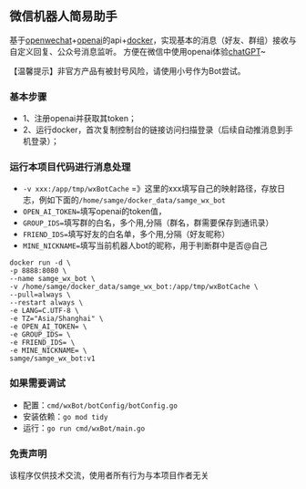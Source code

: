 ## 微信机器人简易助手
基于[openwechat](https://github.com/eatmoreapple/openwechat)+[openai](https://openai.com)的api+[docker](https://www.docker.com/)，实现基本的消息（好友、群组）接收与自定义回复、公众号消息监听。
方便在微信中使用openai体验[chatGPT](https://chat.openai.com/chat)~

【温馨提示】非官方产品有被封号风险，请使用小号作为Bot尝试。

### 基本步骤

- 1、注册openai并获取其token；
- 2、运行docker，首次复制控制台的链接访问扫描登录（后续自动推消息到手机登录）；

### 运行本项目代码进行消息处理
 - `-v xxx:/app/tmp/wxBotCache` =》这里的xxx填写自己的映射路径，存放日志，例如下面的`/home/samge/docker_data/samge_wx_bot`
 - `OPEN_AI_TOKEN=`填写openai的token值，
 - `GROUP_IDS=`填写群的白名，多个用,分隔（群名，群需要保存到通讯录）
 - `FRIEND_IDS=`填写好友的白名单，多个用,分隔（好友昵称）
 - `MINE_NICKNAME=`填写当前机器人bot的昵称，用于判断群中是否@自己

```shell
docker run -d \
-p 8888:8080 \
--name samge_wx_bot \
-v /home/samge/docker_data/samge_wx_bot:/app/tmp/wxBotCache \
--pull=always \
--restart always \
-e LANG=C.UTF-8 \
-e TZ="Asia/Shanghai" \
-e OPEN_AI_TOKEN= \
-e GROUP_IDS= \
-e FRIEND_IDS= \
-e MINE_NICKNAME= \
samge/samge_wx_bot:v1
```

### 如果需要调试

- 配置：`cmd/wxBot/botConfig/botConfig.go`
- 安装依赖：`go mod tidy`
- 运行：`go run cmd/wxBot/main.go`


### 免责声明
该程序仅供技术交流，使用者所有行为与本项目作者无关
